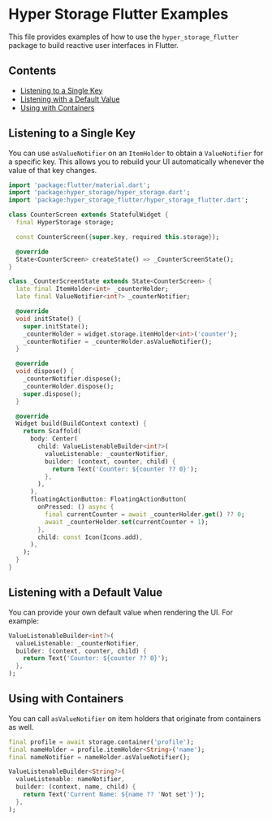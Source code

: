 # Hyper Storage Flutter Examples

This file provides examples of how to use the `hyper_storage_flutter` package to build reactive user interfaces in Flutter.

## Contents

-   [Listening to a Single Key](#listening-to-a-single-key)
-   [Listening with a Default Value](#listening-with-a-default-value)
-   [Using with Containers](#using-with-containers)

## Listening to a Single Key

You can use `asValueNotifier` on an `ItemHolder` to obtain a `ValueNotifier` for a specific key. This allows you to rebuild your UI automatically whenever the value of that key changes.

```dart
import 'package:flutter/material.dart';
import 'package:hyper_storage/hyper_storage.dart';
import 'package:hyper_storage_flutter/hyper_storage_flutter.dart';

class CounterScreen extends StatefulWidget {
  final HyperStorage storage;

  const CounterScreen({super.key, required this.storage});

  @override
  State<CounterScreen> createState() => _CounterScreenState();
}

class _CounterScreenState extends State<CounterScreen> {
  late final ItemHolder<int> _counterHolder;
  late final ValueNotifier<int?> _counterNotifier;

  @override
  void initState() {
    super.initState();
    _counterHolder = widget.storage.itemHolder<int>('counter');
    _counterNotifier = _counterHolder.asValueNotifier();
  }

  @override
  void dispose() {
    _counterNotifier.dispose();
    _counterHolder.dispose();
    super.dispose();
  }

  @override
  Widget build(BuildContext context) {
    return Scaffold(
      body: Center(
        child: ValueListenableBuilder<int?>(
          valueListenable: _counterNotifier,
          builder: (context, counter, child) {
            return Text('Counter: ${counter ?? 0}');
          },
        ),
      ),
      floatingActionButton: FloatingActionButton(
        onPressed: () async {
          final currentCounter = await _counterHolder.get() ?? 0;
          await _counterHolder.set(currentCounter + 1);
        },
        child: const Icon(Icons.add),
      ),
    );
  }
}
```

## Listening with a Default Value

You can provide your own default value when rendering the UI. For example:

```dart
ValueListenableBuilder<int?>(
  valueListenable: _counterNotifier,
  builder: (context, counter, child) {
    return Text('Counter: ${counter ?? 0}');
  },
);
```

## Using with Containers

You can call `asValueNotifier` on item holders that originate from containers as well.

```dart
final profile = await storage.container('profile');
final nameHolder = profile.itemHolder<String>('name');
final nameNotifier = nameHolder.asValueNotifier();

ValueListenableBuilder<String?>(
  valueListenable: nameNotifier,
  builder: (context, name, child) {
    return Text('Current Name: ${name ?? 'Not set'}');
  },
);
```
